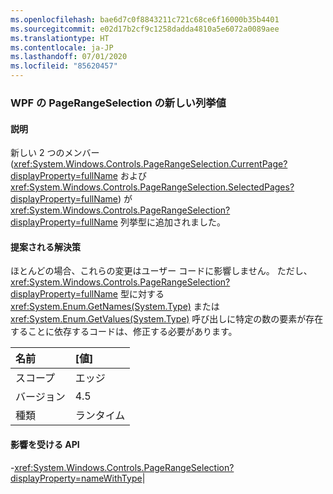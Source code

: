 ```yaml
---
ms.openlocfilehash: bae6d7c0f8843211c721c68ce6f16000b35b4401
ms.sourcegitcommit: e02d17b2cf9c1258dadda4810a5e6072a0089aee
ms.translationtype: HT
ms.contentlocale: ja-JP
ms.lasthandoff: 07/01/2020
ms.locfileid: "85620457"
---
```

### <a name="new-enum-values-in-wpfs-pagerangeselection"></a>WPF の PageRangeSelection の新しい列挙値

#### <a name="details"></a>説明

新しい 2 つのメンバー (<xref:System.Windows.Controls.PageRangeSelection.CurrentPage?displayProperty=fullName> および <xref:System.Windows.Controls.PageRangeSelection.SelectedPages?displayProperty=fullName>) が <xref:System.Windows.Controls.PageRangeSelection?displayProperty=fullName> 列挙型に追加されました。

#### <a name="suggestion"></a>提案される解決策

ほとんどの場合、これらの変更はユーザー コードに影響しません。 ただし、<xref:System.Windows.Controls.PageRangeSelection?displayProperty=fullName> 型に対する <xref:System.Enum.GetNames(System.Type)> または <xref:System.Enum.GetValues(System.Type)> 呼び出しに特定の数の要素が存在することに依存するコードは、修正する必要があります。

| 名前    | [値]       |
|:--------|:------------|
| スコープ   |エッジ|
|バージョン|4.5|
|種類|ランタイム

#### <a name="affected-apis"></a>影響を受ける API

-<xref:System.Windows.Controls.PageRangeSelection?displayProperty=nameWithType></li></ul>|
